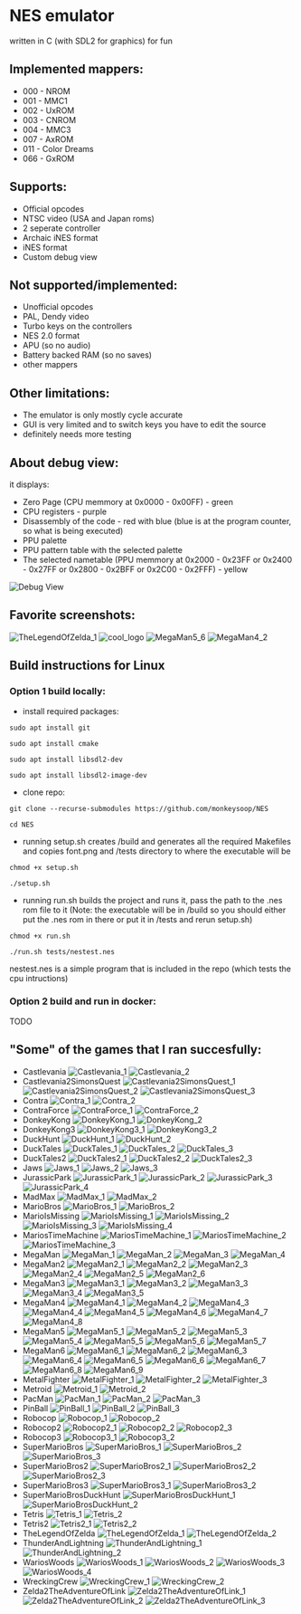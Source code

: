 # NES emulator

written in C (with SDL2 for graphics) for fun

## Implemented mappers:
* 000 - NROM
* 001 - MMC1
* 002 - UxROM
* 003 - CNROM
* 004 - MMC3
* 007 - AxROM
* 011 - Color Dreams
* 066 - GxROM

## Supports:
* Official opcodes
* NTSC video (USA and Japan roms)
* 2 seperate controller
* Archaic iNES format
* iNES format
* Custom debug view

## Not supported/implemented:
* Unofficial opcodes
* PAL, Dendy video
* Turbo keys on the controllers
* NES 2.0 format
* APU (so no audio)
* Battery backed RAM (so no saves)
* other mappers

## Other limitations:
* The emulator is only mostly cycle accurate
* GUI is very limited and to switch keys you have to edit the source
* definitely needs more testing

## About debug view:
it displays:
* Zero Page (CPU memmory at 0x0000 - 0x00FF) - green
* CPU registers - purple
* Disassembly of the code - red with blue (blue is at the program counter, so what is being executed)
* PPU palette
* PPU pattern table with the selected palette
* The selected nametable (PPU memmory at 0x2000 - 0x23FF or 0x2400 - 0x27FF or 0x2800 - 0x2BFF or 0x2C00 - 0x2FFF) - yellow

![Debug View](screenshots/DebugView.png)

## Favorite screenshots:
![TheLegendOfZelda_1](screenshots/TheLegendOfZelda_1.png)
![cool_logo](screenshots/cool_logo.png)
![MegaMan5_6](screenshots/MegaMan5_6.png)
![MegaMan4_2](screenshots/MegaMan4_2.png)

## Build instructions for Linux
### Option 1 build locally:
* install required packages:
```shell
sudo apt install git
```

```shell
sudo apt install cmake
```

```shell
sudo apt install libsdl2-dev
```

```shell
sudo apt install libsdl2-image-dev
```

* clone repo:
```shell
git clone --recurse-submodules https://github.com/monkeysoop/NES
```

```shell
cd NES
```

* running setup.sh creates /build and generates all the required Makefiles and copies font.png and /tests directory to where the executable will be  
```shell
chmod +x setup.sh
```

```shell
./setup.sh
```

* running run.sh builds the project and runs it, pass the path to the .nes rom file to it (Note: the executable will be in /build so you should either put the .nes rom in there or put it in /tests and rerun setup.sh)
```shell
chmod +x run.sh
```

```shell
./run.sh tests/nestest.nes
```
nestest.nes is a simple program that is included in the repo (which tests the cpu intructions)

### Option 2 build and run in docker:
TODO

## "Some" of the games that I ran succesfully:
* Castlevania
![Castlevania_1](screenshots/Castlevania_1.png)
![Castlevania_2](screenshots/Castlevania_2.png)
* Castlevania2SimonsQuest
![Castlevania2SimonsQuest_1](screenshots/Castlevania2SimonsQuest_1.png)
![Castlevania2SimonsQuest_2](screenshots/Castlevania2SimonsQuest_2.png)
![Castlevania2SimonsQuest_3](screenshots/Castlevania2SimonsQuest_3.png)
* Contra
![Contra_1](screenshots/Contra_1.png)
![Contra_2](screenshots/Contra_2.png)
* ContraForce
![ContraForce_1](screenshots/ContraForce_1.png)
![ContraForce_2](screenshots/ContraForce_2.png)
* DonkeyKong
![DonkeyKong_1](screenshots/DonkeyKong_1.png)
![DonkeyKong_2](screenshots/DonkeyKong_2.png)
* DonkeyKong3
![DonkeyKong3_1](screenshots/DonkeyKong3_1.png)
![DonkeyKong3_2](screenshots/DonkeyKong3_2.png)
* DuckHunt
![DuckHunt_1](screenshots/DuckHunt_1.png)
![DuckHunt_2](screenshots/DuckHunt_2.png)
* DuckTales
![DuckTales_1](screenshots/DuckTales_1.png)
![DuckTales_2](screenshots/DuckTales_2.png)
![DuckTales_3](screenshots/DuckTales_3.png)
* DuckTales2
![DuckTales2_1](screenshots/DuckTales2_1.png)
![DuckTales2_2](screenshots/DuckTales2_2.png)
![DuckTales2_3](screenshots/DuckTales2_3.png)
* Jaws
![Jaws_1](screenshots/Jaws_1.png)
![Jaws_2](screenshots/Jaws_2.png)
![Jaws_3](screenshots/Jaws_3.png)
* JurassicPark
![JurassicPark_1](screenshots/JurassicPark_1.png)
![JurassicPark_2](screenshots/JurassicPark_2.png)
![JurassicPark_3](screenshots/JurassicPark_3.png)
![JurassicPark_4](screenshots/JurassicPark_4.png)
* MadMax
![MadMax_1](screenshots/MadMax_1.png)
![MadMax_2](screenshots/MadMax_2.png)
* MarioBros
![MarioBros_1](screenshots/MarioBros_1.png)
![MarioBros_2](screenshots/MarioBros_2.png)
* MarioIsMissing
![MarioIsMissing_1](screenshots/MarioIsMissing_1.png)
![MarioIsMissing_2](screenshots/MarioIsMissing_2.png)
![MarioIsMissing_3](screenshots/MarioIsMissing_3.png)
![MarioIsMissing_4](screenshots/MarioIsMissing_4.png)
* MariosTimeMachine
![MariosTimeMachine_1](screenshots/MariosTimeMachine_1.png)
![MariosTimeMachine_2](screenshots/MariosTimeMachine_2.png)
![MariosTimeMachine_3](screenshots/MariosTimeMachine_3.png)
* MegaMan
![MegaMan_1](screenshots/MegaMan_1.png)
![MegaMan_2](screenshots/MegaMan_2.png)
![MegaMan_3](screenshots/MegaMan_3.png)
![MegaMan_4](screenshots/MegaMan_4.png)
* MegaMan2
![MegaMan2_1](screenshots/MegaMan2_1.png)
![MegaMan2_2](screenshots/MegaMan2_2.png)
![MegaMan2_3](screenshots/MegaMan2_3.png)
![MegaMan2_4](screenshots/MegaMan2_4.png)
![MegaMan2_5](screenshots/MegaMan2_5.png)
![MegaMan2_6](screenshots/MegaMan2_6.png)
* MegaMan3
![MegaMan3_1](screenshots/MegaMan3_1.png)
![MegaMan3_2](screenshots/MegaMan3_2.png)
![MegaMan3_3](screenshots/MegaMan3_3.png)
![MegaMan3_4](screenshots/MegaMan3_4.png)
![MegaMan3_5](screenshots/MegaMan3_5.png)
* MegaMan4
![MegaMan4_1](screenshots/MegaMan4_1.png)
![MegaMan4_2](screenshots/MegaMan4_2.png)
![MegaMan4_3](screenshots/MegaMan4_3.png)
![MegaMan4_4](screenshots/MegaMan4_4.png)
![MegaMan4_5](screenshots/MegaMan4_5.png)
![MegaMan4_6](screenshots/MegaMan4_6.png)
![MegaMan4_7](screenshots/MegaMan4_7.png)
![MegaMan4_8](screenshots/MegaMan4_8.png)
* MegaMan5
![MegaMan5_1](screenshots/MegaMan5_1.png)
![MegaMan5_2](screenshots/MegaMan5_2.png)
![MegaMan5_3](screenshots/MegaMan5_3.png)
![MegaMan5_4](screenshots/MegaMan5_4.png)
![MegaMan5_5](screenshots/MegaMan5_5.png)
![MegaMan5_6](screenshots/MegaMan5_6.png)
![MegaMan5_7](screenshots/MegaMan5_7.png)
* MegaMan6
![MegaMan6_1](screenshots/MegaMan6_1.png)
![MegaMan6_2](screenshots/MegaMan6_2.png)
![MegaMan6_3](screenshots/MegaMan6_3.png)
![MegaMan6_4](screenshots/MegaMan6_4.png)
![MegaMan6_5](screenshots/MegaMan6_5.png)
![MegaMan6_6](screenshots/MegaMan6_6.png)
![MegaMan6_7](screenshots/MegaMan6_7.png)
![MegaMan6_8](screenshots/MegaMan6_8.png)
![MegaMan6_9](screenshots/MegaMan6_9.png)
* MetalFighter
![MetalFighter_1](screenshots/MetalFighter_1.png)
![MetalFighter_2](screenshots/MetalFighter_2.png)
![MetalFighter_3](screenshots/MetalFighter_3.png)
* Metroid
![Metroid_1](screenshots/Metroid_1.png)
![Metroid_2](screenshots/Metroid_2.png)
* PacMan
![PacMan_1](screenshots/PacMan_1.png)
![PacMan_2](screenshots/PacMan_2.png)
![PacMan_3](screenshots/PacMan_3.png)
* PinBall
![PinBall_1](screenshots/PinBall_1.png)
![PinBall_2](screenshots/PinBall_2.png)
![PinBall_3](screenshots/PinBall_3.png)
* Robocop
![Robocop_1](screenshots/Robocop_1.png)
![Robocop_2](screenshots/Robocop_2.png)
* Robocop2
![Robocop2_1](screenshots/Robocop2_1.png)
![Robocop2_2](screenshots/Robocop2_2.png)
![Robocop2_3](screenshots/Robocop2_3.png)
* Robocop3
![Robocop3_1](screenshots/Robocop3_1.png)
![Robocop3_2](screenshots/Robocop3_2.png)
* SuperMarioBros
![SuperMarioBros_1](screenshots/SuperMarioBros_1.png)
![SuperMarioBros_2](screenshots/SuperMarioBros_2.png)
![SuperMarioBros_3](screenshots/SuperMarioBros_3.png)
* SuperMarioBros2
![SuperMarioBros2_1](screenshots/SuperMarioBros2_1.png)
![SuperMarioBros2_2](screenshots/SuperMarioBros2_2.png)
![SuperMarioBros2_3](screenshots/SuperMarioBros2_3.png)
* SuperMarioBros3
![SuperMarioBros3_1](screenshots/SuperMarioBros3_1.png)
![SuperMarioBros3_2](screenshots/SuperMarioBros3_2.png)
* SuperMarioBrosDuckHunt
![SuperMarioBrosDuckHunt_1](screenshots/SuperMarioBrosDuckHunt_1.png)
![SuperMarioBrosDuckHunt_2](screenshots/SuperMarioBrosDuckHunt_2.png)
* Tetris
![Tetris_1](screenshots/Tetris_1.png)
![Tetris_2](screenshots/Tetris_2.png)
* Tetris2
![Tetris2_1](screenshots/Tetris2_1.png)
![Tetris2_2](screenshots/Tetris2_2.png)
* TheLegendOfZelda
![TheLegendOfZelda_1](screenshots/TheLegendOfZelda_1.png)
![TheLegendOfZelda_2](screenshots/TheLegendOfZelda_2.png)
* ThunderAndLightning
![ThunderAndLightning_1](screenshots/ThunderAndLightning_1.png)
![ThunderAndLightning_2](screenshots/ThunderAndLightning_2.png)
* WariosWoods
![WariosWoods_1](screenshots/WariosWoods_1.png)
![WariosWoods_2](screenshots/WariosWoods_2.png)
![WariosWoods_3](screenshots/WariosWoods_3.png)
![WariosWoods_4](screenshots/WariosWoods_4.png)
* WreckingCrew
![WreckingCrew_1](screenshots/WreckingCrew_1.png)
![WreckingCrew_2](screenshots/WreckingCrew_2.png)
* Zelda2TheAdventureOfLink
![Zelda2TheAdventureOfLink_1](screenshots/Zelda2TheAdventureOfLink_1.png)
![Zelda2TheAdventureOfLink_2](screenshots/Zelda2TheAdventureOfLink_2.png)
![Zelda2TheAdventureOfLink_3](screenshots/Zelda2TheAdventureOfLink_3.png)